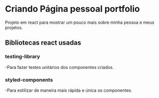 # Criando Página pessoal portfolio
Projeto em react para mostrar um pouco mais sobre minha pessoa e meus projetos.
## Bibliotecas react usadas
### testing-library
-Para fazer testes unitários dos componentes criados.
### styled-components
-Para estilizar de maneira mais rápida e única os componentes.
